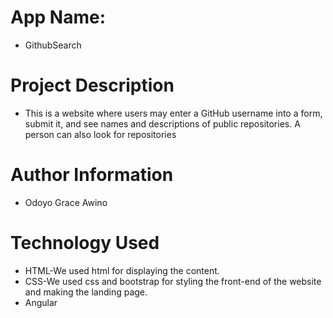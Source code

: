 # App Name:
- GithubSearch
# Project Description
- This is a website where users may enter a GitHub username into a form, submit it, and see names and descriptions of public repositories. A person can also look for repositories
# Author Information
- Odoyo Grace Awino
# Technology Used
 - HTML-We used html for displaying the content.
 - CSS-We used css and bootstrap for styling the front-end of the website and making the landing page.
 - Angular